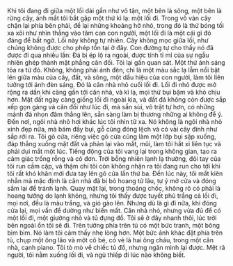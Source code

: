 Khi tôi đang đi giữa một lối dài gần như vô tận, một bên là sông, một bên là rừng cây, ánh mắt tôi bắt gặp một thứ kì lạ: một lối đi. Trong vô vàn cây chặn lại phía bên phải, để lại những khoảng hở nhỏ, trong đó là thứ bóng tối xa xôi như nhìn thẳng vào tâm can con người, một lối đi là một cái gì đó đáng để bất ngờ. Lối này không tự nhiên. Cây không mọc giữa lối, như chúng không được cho phép tồn tại ở đây. Con đường tự cho thấy nó đã được đi qua nhiều lần: Đá bị ép lộ ra ngoài, được tính tỉ mỉ của sự ngẫu nhiên ghép thành mặt phẳng cân đối. Tôi lại gần quan sát. Một thứ ánh sáng tỏa ra từ đó. Không, không phải ánh đèn, chỉ là một màu sắc lạ lẫm nổi bật lên giữa màu của cây, đất, và sông, một dấu hiệu của con người, làm tôi liên tưởng tới ánh đèn sáng. Đó là căn nhà nhỏ cuối lối đi.  Lối đi nhỏ được mở rộng ra dần khi càng gần tới căn nhà, và kì lạ, mọi thứ bụi bặm và khó chịu hơn. Mặt đất ngày càng giống lối đi ngoài kia, và đất đá không còn được sắp xếp gọn gàng và cân đối như lúc đi, mà sần sùi, vô trật tự hơn, có những mảnh đá nhọn đâm thẳng lên, sẵn sàng làm bị thương những ai không để ý. Đến nơi, ngôi nhà nhỏ hơi khác lúc tôi nhìn tữ xa. Nó không là ngôi nhà nhỏ xinh đẹp nữa, mà bám đầy bụi, gỗ cũng đóng lệch và có vài cây đinh như sắp rời ra. Tôi gõ cửa, riêng việc gõ cửa cũng làm một lớp bụi sập xuống, đáp thẳng xuống mặt đất và phản lại vào mắt, mũi, làm tôi hắt xì liên tục và phải dụi mắt một lúc. Tiếng động của tôi vang lại trong không gian, tạo ra cảm giác trống rỗng và cô đơn. Trời bỗng nhiên lạnh lạ thường, đôi tay của tôi run cầm cập, và thậm chí tôi còn không nhận ra tôi đang run cho tới khi tôi rất khó khăn mới đưa tay lên gõ cửa lần thứ ba. Đến lúc này, tôi mất kiên nhẫn mà mặc định là căn nhà đã bị bỏ hoang từ lâu, tự ý mở cửa và đóng sầm lại để tránh lạnh. Quay mặt lại, trong thoáng chốc, không rõ có phải là hoang tưởng do lạnh không, nhưng tôi thấy được tuyết phủ trắng cả lối đi, mọi nơi, đều là màu trắng, và gió gào lên. Nhưng dù là gì đi nữa, khi đóng cửa lại, mọi vấn đề dường như biến mất. Căn nhà nhỏ, nhưng vửa đủ để có một lối đi, một giường nhỏ và tủ đựng đồ. Tôi sẽ ở đây nhanh thôi, lúc trời bên ngoài ổn tôi sẽ đi. Trên tường phía trên tủ có một bức tranh, một bông bìm bìm. Nó làm tôi cảm thấy nhẹ lòng hơn. Một bức ảnh khác đặt phía trên tủ, chụp một ông lão và một cô bé, có vẻ là hai ông cháu, trong một căn nhà, cạnh piano. Tôi tò mò về chiếc tủ đồ, nhưng ngăn mình lại được. Mệt rã người, tôi nằm xuống lối đi, và ngủ thiếp đi lúc nào không biết.
